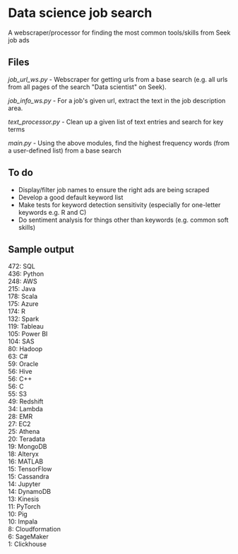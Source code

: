 # Data science job search
A webscraper/processor for finding the most common tools/skills from Seek job ads

## Files
*job_url_ws.py* - Webscraper for getting urls from a base search (e.g. all urls from all pages of the search "Data scientist" on Seek).

*job_info_ws.py* - For a job's given url, extract the text in the job description area.

*text_processor.py* - Clean up a given list of text entries and search for key terms

*main.py* - Using the above modules, find the highest frequency words (from a user-defined list) from a base search

## To do
- Display/filter job names to ensure the right ads are being scraped
- Develop a good default keyword list
- Make tests for keyword detection sensitivity (especially for one-letter keywords e.g. R and C)
- Do sentiment analysis for things other than keywords (e.g. common soft skills)

## Sample output
472: SQL  
436: Python  
248: AWS  
215: Java  
178: Scala  
175: Azure  
174: R  
132: Spark  
119: Tableau  
105: Power BI  
104: SAS  
80: Hadoop  
63: C#  
59: Oracle  
56: Hive  
56: C++  
56: C  
55: S3  
49: Redshift  
34: Lambda  
28: EMR  
27: EC2  
25: Athena  
20: Teradata  
19: MongoDB  
18: Alteryx  
16: MATLAB  
15: TensorFlow  
15: Cassandra  
14: Jupyter  
14: DynamoDB  
13: Kinesis  
11: PyTorch  
10: Pig  
10: Impala  
8: Cloudformation  
6: SageMaker  
1: Clickhouse  
